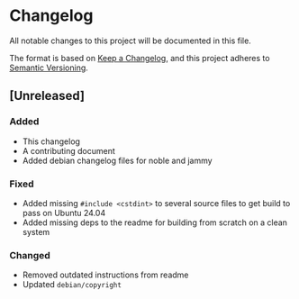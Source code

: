 # Changelog

All notable changes to this project will be documented in this file.

The format is based on [Keep a Changelog](https://keepachangelog.com/en/1.1.0/),
and this project adheres to [Semantic Versioning](https://semver.org/spec/v2.0.0.html).

## [Unreleased]

### Added

* This changelog
* A contributing document
* Added debian changelog files for noble and jammy

### Fixed

* Added missing `#include <cstdint>` to several source files to get build to pass on Ubuntu 24.04
* Added missing deps to the readme for building from scratch on a clean system

### Changed

* Removed outdated instructions from readme
* Updated `debian/copyright`
